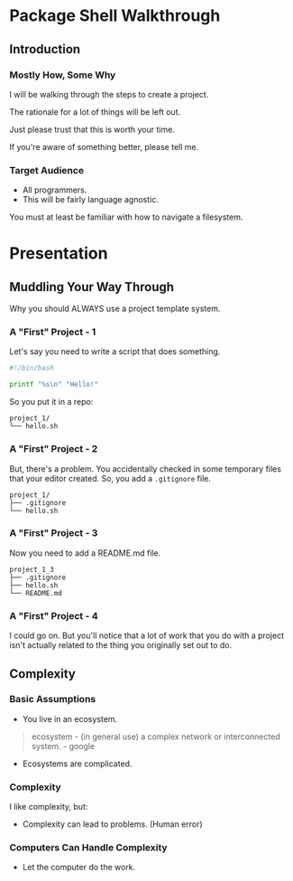 # Package Shell Walkthrough

## Introduction

### Mostly How, Some Why

I will be walking through the steps to create a project.

The rationale for a lot of things will be left out.

Just please trust that this is worth your time.

If you're aware of something better, please tell me.

### Target Audience

* All programmers.
* This will be fairly language agnostic.

You must at least be familiar with how to navigate a filesystem.

# Presentation

## Muddling Your Way Through

Why you should ALWAYS use a project template system.

### A "First" Project - 1

Let's say you need to write a script that does something.

```bash
#!/bin/bash

printf "%s\n" "Hello!"
```

So you put it in a repo:

```
project_1/
└── hello.sh
```

### A "First" Project - 2

But, there's a problem.  You accidentally checked in some temporary files
that your editor created.  So, you add a ```.gitignore``` file.

```
project_1/
├── .gitignore
└── hello.sh
```

### A "First" Project - 3

Now you need to add a README.md file.

```
project_1_3
├── .gitignore
├── hello.sh
└── README.md
```

### A "First" Project - 4

I could go on.  But you'll notice that a lot of work that
you do with a project isn't actually related to the thing
you originally set out to do.

## Complexity

### Basic Assumptions

* You live in an ecosystem.
> ecosystem - (in general use) a complex network or interconnected system. - google
* Ecosystems are complicated.

### Complexity

I like complexity, but:

* Complexity can lead to problems. (Human error)

### Computers Can Handle Complexity

* Let the computer do the work.


